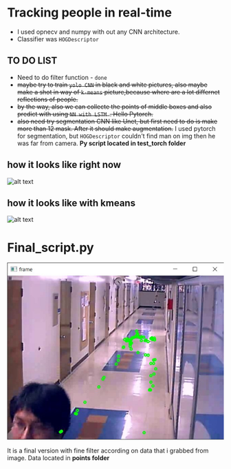 # Tracking people in real-time



- I used opnecv and numpy with out any CNN architecture.
- Сlassifier was `HOGDescriptor`

## **TO DO LIST**

- Need to do filter function - `done`
- ~~maybe try to train `yolo CNN` in black and white pictures, also maybe make a shot in way of `k-means` picture,because where are a lot differnet reflections of people.~~
- ~~by the way, also we can collecte the points of middle boxes and also predict with using `NN with LSTM `. Hello Pytorch.~~
- ~~also  need try segmentation CNN like Unet, but first need to do is make more than 12 mask. After it should make augmentation.~~ I used pytorch for segmentation, but `HOGDescriptor` couldn't find man on img then he was far from camera. **Py script located in test_torch folder**

## how it looks like right now
![alt text](https://i.ibb.co/VgDJ4Cs/photo-2023-04-02-21-58-01.jpg)

## how it looks like with kmeans
![alt text](https://i.ibb.co/6FtNkKm/iz2-LDu-E-JTs.jpg)

# Final_script.py

![alt text](https://github.com/ViktorPavlovA/tracking-people/blob/main/reference_man/Screenshot_10.jpg)

It is a final version with fine filter according on data that i grabbed from image. Data located in **points folder**

 
